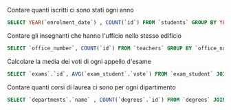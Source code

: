 Contare quanti iscritti ci sono stati ogni anno
```sql
SELECT YEAR(`enrolment_date`) , COUNT(`id`) FROM `students` GROUP BY YEAR(`enrolment_date`);
```

Contare gli insegnanti che hanno l'ufficio nello stesso edificio
```sql
SELECT `office_number`, COUNT(`id`) FROM `teachers` GROUP BY `office_number`;
```


Calcolare la media dei voti di ogni appello d'esame
```sql
SELECT `exams`.`id`, AVG(`exam_student`.`vote`) FROM `exam_student` JOIN `exams` ON `exam_student`.`exam_id` = `exams`.`id` GROUP BY `exams`.`id`;

```

Contare quanti corsi di laurea ci sono per ogni dipartimento
```sql
SELECT `departments`.`name` , COUNT(`degrees`.`id`) FROM `degrees` JOIN `departments` ON `degrees`.`department_id` = `departments`.`id` GROUP BY `departments`. `name`;

```